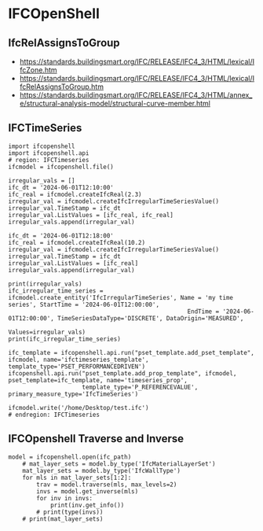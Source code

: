 # IFCOpenShell
## IfcRelAssignsToGroup
- https://standards.buildingsmart.org/IFC/RELEASE/IFC4_3/HTML/lexical/IfcZone.htm
- https://standards.buildingsmart.org/IFC/RELEASE/IFC4_3/HTML/lexical/IfcRelAssignsToGroup.htm
- https://standards.buildingsmart.org/IFC/RELEASE/IFC4_3/HTML/annex_e/structural-analysis-model/structural-curve-member.html

## IFCTimeSeries
```
import ifcopenshell
import ifcopenshell.api
# region: IFCTimeseries
ifcmodel = ifcopenshell.file()

irregular_vals = []
ifc_dt = '2024-06-01T12:10:00'
ifc_real = ifcmodel.createIfcReal(2.3)
irregular_val = ifcmodel.createIfcIrregularTimeSeriesValue()
irregular_val.TimeStamp = ifc_dt
irregular_val.ListValues = [ifc_real, ifc_real]
irregular_vals.append(irregular_val)

ifc_dt = '2024-06-01T12:18:00'
ifc_real = ifcmodel.createIfcReal(10.2)
irregular_val = ifcmodel.createIfcIrregularTimeSeriesValue()
irregular_val.TimeStamp = ifc_dt
irregular_val.ListValues = [ifc_real]
irregular_vals.append(irregular_val)

print(irregular_vals)
ifc_irregular_time_series = ifcmodel.create_entity('IfcIrregularTimeSeries', Name = 'my time series', StartTime = '2024-06-01T12:00:00',
                                                   EndTime = '2024-06-01T12:00:00', TimeSeriesDataType='DISCRETE', DataOrigin='MEASURED', 
                                                   Values=irregular_vals)
print(ifc_irregular_time_series)

ifc_template = ifcopenshell.api.run("pset_template.add_pset_template", ifcmodel, name='ifctimeseries_template', template_type='PSET_PERFORMANCEDRIVEN')
ifcopenshell.api.run("pset_template.add_prop_template", ifcmodel, pset_template=ifc_template, name='timeseries_prop', 
                     template_type='P_REFERENCEVALUE', primary_measure_type='IfcTimeSeries')

ifcmodel.write('/home/Desktop/test.ifc')
# endregion: IFCTimeseries
```
## IFCOpenshell Traverse and Inverse
```
model = ifcopenshell.open(ifc_path)
    # mat_layer_sets = model.by_type('IfcMaterialLayerSet')
    mat_layer_sets = model.by_type('IfcWallType')
    for mls in mat_layer_sets[1:2]:
        trav = model.traverse(mls, max_levels=2)
        invs = model.get_inverse(mls)
        for inv in invs:
            print(inv.get_info())
        # print(type(invs))
    # print(mat_layer_sets)
```